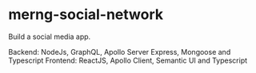 # merng-social-network
Build a social media app.

Backend: NodeJs, GraphQL, Apollo Server Express, Mongoose and Typescript
Frontend: ReactJS, Apollo Client, Semantic UI and Typescript